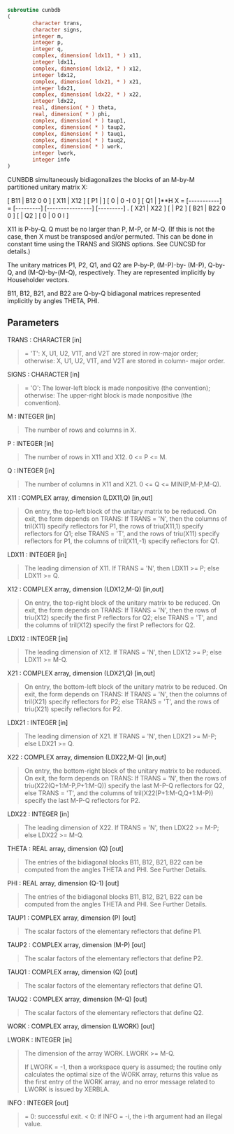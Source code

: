 ```fortran
subroutine cunbdb
(
        character trans,
        character signs,
        integer m,
        integer p,
        integer q,
        complex, dimension( ldx11, * ) x11,
        integer ldx11,
        complex, dimension( ldx12, * ) x12,
        integer ldx12,
        complex, dimension( ldx21, * ) x21,
        integer ldx21,
        complex, dimension( ldx22, * ) x22,
        integer ldx22,
        real, dimension( * ) theta,
        real, dimension( * ) phi,
        complex, dimension( * ) taup1,
        complex, dimension( * ) taup2,
        complex, dimension( * ) tauq1,
        complex, dimension( * ) tauq2,
        complex, dimension( * ) work,
        integer lwork,
        integer info
)
```

CUNBDB simultaneously bidiagonalizes the blocks of an M-by-M
partitioned unitary matrix X:

[ B11 | B12 0  0 ]
[ X11 | X12 ]   [ P1 |    ] [  0  |  0 -I  0 ] [ Q1 |    ]**H
X = [-----------] = [---------] [----------------] [---------]   .
[ X21 | X22 ]   [    | P2 ] [ B21 | B22 0  0 ] [    | Q2 ]
[  0  |  0  0  I ]

X11 is P-by-Q. Q must be no larger than P, M-P, or M-Q. (If this is
not the case, then X must be transposed and/or permuted. This can be
done in constant time using the TRANS and SIGNS options. See CUNCSD
for details.)

The unitary matrices P1, P2, Q1, and Q2 are P-by-P, (M-P)-by-
(M-P), Q-by-Q, and (M-Q)-by-(M-Q), respectively. They are
represented implicitly by Householder vectors.

B11, B12, B21, and B22 are Q-by-Q bidiagonal matrices represented
implicitly by angles THETA, PHI.

## Parameters
TRANS : CHARACTER [in]
> = 'T':      X, U1, U2, V1T, and V2T are stored in row-major
> order;
> otherwise:  X, U1, U2, V1T, and V2T are stored in column-
> major order.

SIGNS : CHARACTER [in]
> = 'O':      The lower-left block is made nonpositive (the
> convention);
> otherwise:  The upper-right block is made nonpositive (the
> convention).

M : INTEGER [in]
> The number of rows and columns in X.

P : INTEGER [in]
> The number of rows in X11 and X12. 0 <= P <= M.

Q : INTEGER [in]
> The number of columns in X11 and X21. 0 <= Q <=
> MIN(P,M-P,M-Q).

X11 : COMPLEX array, dimension (LDX11,Q) [in,out]
> On entry, the top-left block of the unitary matrix to be
> reduced. On exit, the form depends on TRANS:
> If TRANS = 'N', then
> the columns of tril(X11) specify reflectors for P1,
> the rows of triu(X11,1) specify reflectors for Q1;
> else TRANS = 'T', and
> the rows of triu(X11) specify reflectors for P1,
> the columns of tril(X11,-1) specify reflectors for Q1.

LDX11 : INTEGER [in]
> The leading dimension of X11. If TRANS = 'N', then LDX11 >=
> P; else LDX11 >= Q.

X12 : COMPLEX array, dimension (LDX12,M-Q) [in,out]
> On entry, the top-right block of the unitary matrix to
> be reduced. On exit, the form depends on TRANS:
> If TRANS = 'N', then
> the rows of triu(X12) specify the first P reflectors for
> Q2;
> else TRANS = 'T', and
> the columns of tril(X12) specify the first P reflectors
> for Q2.

LDX12 : INTEGER [in]
> The leading dimension of X12. If TRANS = 'N', then LDX12 >=
> P; else LDX11 >= M-Q.

X21 : COMPLEX array, dimension (LDX21,Q) [in,out]
> On entry, the bottom-left block of the unitary matrix to
> be reduced. On exit, the form depends on TRANS:
> If TRANS = 'N', then
> the columns of tril(X21) specify reflectors for P2;
> else TRANS = 'T', and
> the rows of triu(X21) specify reflectors for P2.

LDX21 : INTEGER [in]
> The leading dimension of X21. If TRANS = 'N', then LDX21 >=
> M-P; else LDX21 >= Q.

X22 : COMPLEX array, dimension (LDX22,M-Q) [in,out]
> On entry, the bottom-right block of the unitary matrix to
> be reduced. On exit, the form depends on TRANS:
> If TRANS = 'N', then
> the rows of triu(X22(Q+1:M-P,P+1:M-Q)) specify the last
> M-P-Q reflectors for Q2,
> else TRANS = 'T', and
> the columns of tril(X22(P+1:M-Q,Q+1:M-P)) specify the last
> M-P-Q reflectors for P2.

LDX22 : INTEGER [in]
> The leading dimension of X22. If TRANS = 'N', then LDX22 >=
> M-P; else LDX22 >= M-Q.

THETA : REAL array, dimension (Q) [out]
> The entries of the bidiagonal blocks B11, B12, B21, B22 can
> be computed from the angles THETA and PHI. See Further
> Details.

PHI : REAL array, dimension (Q-1) [out]
> The entries of the bidiagonal blocks B11, B12, B21, B22 can
> be computed from the angles THETA and PHI. See Further
> Details.

TAUP1 : COMPLEX array, dimension (P) [out]
> The scalar factors of the elementary reflectors that define
> P1.

TAUP2 : COMPLEX array, dimension (M-P) [out]
> The scalar factors of the elementary reflectors that define
> P2.

TAUQ1 : COMPLEX array, dimension (Q) [out]
> The scalar factors of the elementary reflectors that define
> Q1.

TAUQ2 : COMPLEX array, dimension (M-Q) [out]
> The scalar factors of the elementary reflectors that define
> Q2.

WORK : COMPLEX array, dimension (LWORK) [out]

LWORK : INTEGER [in]
> The dimension of the array WORK. LWORK >= M-Q.
> 
> If LWORK = -1, then a workspace query is assumed; the routine
> only calculates the optimal size of the WORK array, returns
> this value as the first entry of the WORK array, and no error
> message related to LWORK is issued by XERBLA.

INFO : INTEGER [out]
> = 0:  successful exit.
> < 0:  if INFO = -i, the i-th argument had an illegal value.
